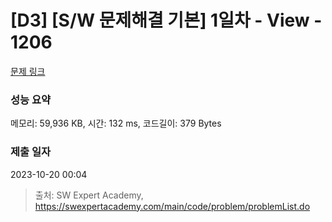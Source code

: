 # [D3] [S/W 문제해결 기본] 1일차 - View - 1206 

[문제 링크](https://swexpertacademy.com/main/code/problem/problemDetail.do?contestProbId=AV134DPqAA8CFAYh) 

### 성능 요약

메모리: 59,936 KB, 시간: 132 ms, 코드길이: 379 Bytes

### 제출 일자

2023-10-20 00:04



> 출처: SW Expert Academy, https://swexpertacademy.com/main/code/problem/problemList.do